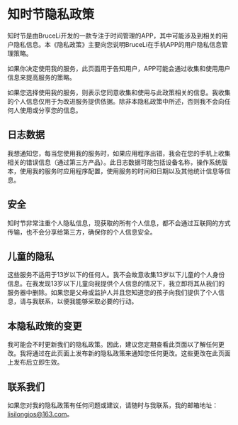 # 知时节隐私政策

知时节是由BruceLi开发的一款专注于时间管理的APP，其中可能涉及到相关的用户隐私信息。本《隐私政策》主要向您说明BruceLi在手机APP的用户隐私信息管理策略。

如果你决定使用我的服务，此页面用于告知用户，APP可能会通过收集和使用用户信息来提高服务的策略。

如果您选择使用我的服务，则表示您同意收集和使用与此政策相关的信息。我收集的个人信息仅用于为改进服务提供依据。除非本隐私政策中所述，否则我不会向任何人使用或分享您的信息。

## 日志数据

我想通知您，每当您使用我的服务时，如果应用程序出错，我会在您的手机上收集相关的错误信息（通过第三方产品）。此日志数据可能包括设备名称，操作系统版本，使用我的服务时应用程序配置，使用服务的时间和日期以及其他统计信息等信息。

## 安全

知时节非常注重个人隐私信息，现获取的所有个人信息，都不会通过互联网的方式传输，也不会分享给第三方，确保你的个人信息安全。

## 儿童的隐私

这些服务不适用于13岁以下的任何人。我不会故意收集13岁以下儿童的个人身份信息。在我发现13岁以下儿童向我提供个人信息的情况下，我立即将其从我们的服务器中删除。如果您是父母或监护人并且您知道您的孩子向我们提供了个人信息，请与我联系，以便我能够采取必要的行动。

## 本隐私政策的变更

我可能会不时更新我们的隐私政策。因此，建议您定期查看此页面以了解任何更改。我将通过在此页面上发布新的隐私政策来通知您任何更改。这些更改在此页面上发布后立即生效。

## 联系我们

如果您对我的隐私政策有任何问题或建议，请随时与我联系，我的邮箱地址：lisilongios@163.com。
